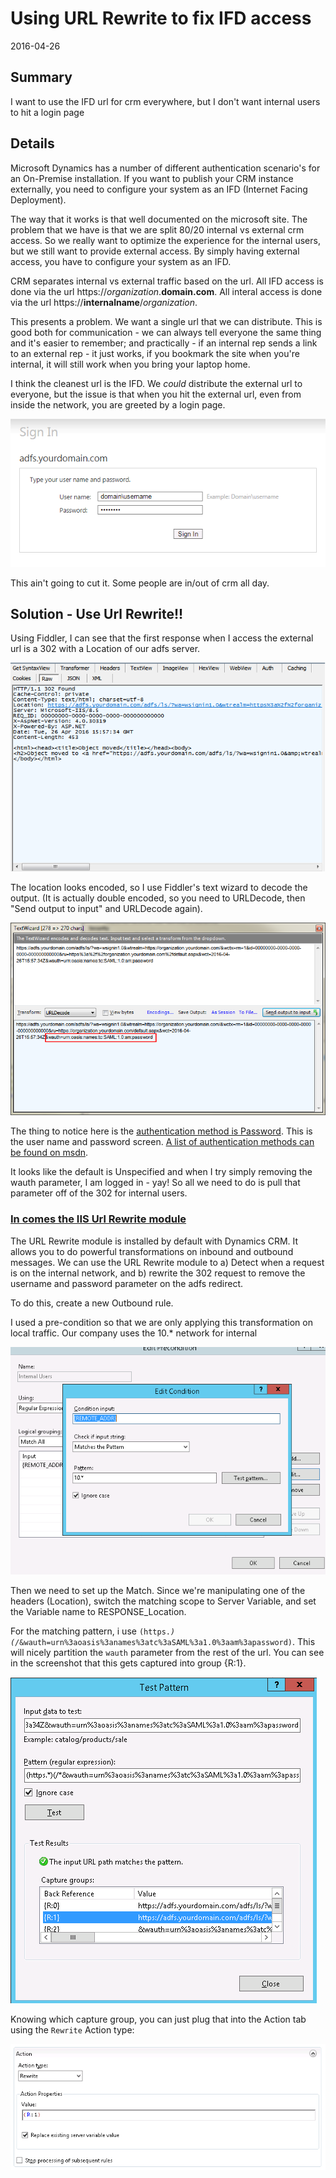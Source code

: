 # Using URL Rewrite to fix IFD access

<div class='dt'>2016-04-26</div>

## Summary

I want to use the IFD url for crm everywhere, but I don't want internal users to hit a login page

## Details 

Microsoft Dynamics has a number of different authentication scenario's for an On-Premise installation. If you want to publish your CRM instance externally, you need to configure your system as an IFD (Internet Facing Deployment). 

The way that it works is that well documented on the microsoft site. The problem that we have is that we are split 80/20 internal vs external crm access. So we really want to optimize the experience for the internal users, but we still want to provide external access. By simply having external access, you have to configure your system as an IFD. 

CRM separates internal vs external traffic based on the url. All IFD access is done via the url https://_organization_.**domain.com**. All interal access is done via the url https://**internalname**/_organization_. 

This presents a problem. We want a single url that we can distribute. This is good both for communication - we can always tell everyone the same thing and it's easier to remember; and practically - if an internal rep sends a link to an external rep - it just works, if you bookmark the site when you're internal, it will still work when you bring your laptop home. 

I think the cleanest url is the IFD. We *could* distribute the external url to everyone, but the issue is that when you hit the external url, even from inside the network, you are greeted by a login page. 

<img src='adfs-login-page.png' alt='ADFS Login Page' />

This ain't going to cut it. Some people are in/out of crm all day. 

## Solution - Use Url Rewrite!! 

Using Fiddler, I can see that the first response when I access the external url is a 302 with a Location of our adfs server. 

<img src='first-response-302.png' alt='First hit 302' />

The location looks encoded, so I use Fiddler's text wizard to decode the output. (It is actually double encoded, so you need to URLDecode, then "Send output to input" and URLDecode again). 

<img src='location-decoded.png' alt='Location Decoded' />

The thing to notice here is the [authentication method is Password](https://msdn.microsoft.com/en-us/library/ee895365.aspx#sectionSection2). This is the user name and password screen. [A list of authentication methods can be found on msdn](https://msdn.microsoft.com/en-us/library/system.identitymodel.tokens.samlauthenticationstatement.authenticationmethod(v=vs.110).aspx). 

It looks like the default is Unspecified and when I try simply removing the wauth parameter, I am logged in - yay! So all we need to do is pull that parameter off of the 302 for internal users. 

### [In comes the IIS Url Rewrite module](http://www.iis.net/downloads/microsoft/url-rewrite) 

The URL Rewrite module is installed by default with Dynamics CRM. It allows you to do powerful transformations on inbound and outbound messages. We can use the URL Rewrite module to a) Detect when a request is on the internal network, and b) rewrite the 302 request to remove the username and password parameter on the adfs redirect. 

To do this, create a new Outbound rule. 

I used a pre-condition so that we are only applying this transformation on local traffic. Our company uses the 10.* network for internal

<img src="pre-condition.png" alt="Pre-Condition" />

Then we need to set up the Match. Since we're manipulating one of the headers (Location), switch the matching scope to Server Variable, and set the Variable name to RESPONSE_Location. 

For the matching pattern, i use <code>(https.*)(/*&wauth=urn%3aoasis%3anames%3atc%3aSAML%3a1.0%3aam%3apassword)</code>. This will nicely partition the <code>wauth</code> parameter from the rest of the url. You can see in the screenshot that this gets captured into group {R:1}.
 
<img src="test-pattern.png" alt="Test Pattern" />

Knowing which capture group, you can just plug that into the Action tab using the <code>Rewrite</code> Action type: 

<img src="action.png" alt="Action" />